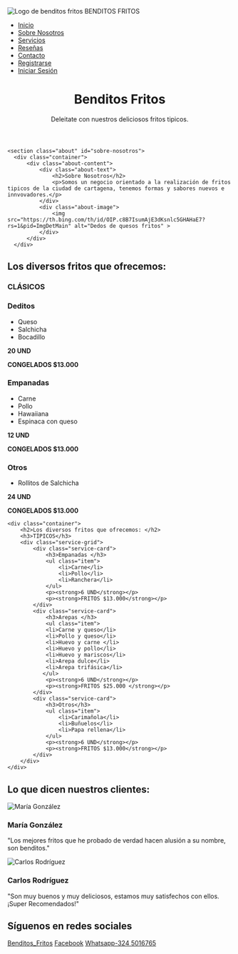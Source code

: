 <!DOCTYPE html>
<html lang="esp">
<head>
    <meta charset="UTF-8">
    <meta name="viewport" content="width=device-width, initial-scale=1.0">
    <title>ProyJCA</title>
   <script src="scrip.js"></script>
   <link rel="stylesheet" href="styles.css">
</head>
<body>
  <main>
    <nav class="nav_container">
        <div class="container">
            <div class="logo">
                <img src="https://i.pinimg.com/736x/79/6c/4f/796c4fedf73c0e9ed63727ac402b235b.jpg" alt="Logo de benditos fritos ">
                <span>BENDITOS FRITOS</span>
            </div>
      <div class="cont">
          <ul>
              <li><a href="#inicio">Inicio</a></li>
              <li><a href="#sobre-nosotros">Sobre Nosotros</a></li>
              <li><a href="#servicios">Servicios</a></li>
              <li><a href="#reseñas">Reseñas</a></li>
              <li><a href="#contacto">Contacto</a></li>
              <li><a href="JSC/registro.html" id="RegisterLink">Registrarse</a></li>
              <li><a href="JSC/login.html">Iniciar Sesión</a></li>
          </ul>
      </div>
  </nav>

  <header class="banner" id="inicio">
    <div class="main">
        <h1>Benditos Fritos</h1>
        <p>Deleitate con nuestros deliciosos fritos tipicos.</p>
    </div>
</header>


    <section class="about" id="sobre-nosotros">
      <div class="container">
          <div class="about-content">
              <div class="about-text">
                  <h2>Sobre Nosotros</h2>
                  <p>Somos un negocio orientado a la realización de fritos tipicos de la ciudad de cartagena, tenemos formas y sabores nuevos e innvovadores.</p>
              </div>
              <div class="about-image">
                  <img src="https://th.bing.com/th/id/OIP.c8B7IsumAjE3dKsnlc5GHAHaE7?rs=1&pid=ImgDetMain" alt="Dedos de quesos fritos" >
              </div>
          </div>
      </div>
  </section>

  <!-- Sección de servicios -->
  <section class="services" id="servicios">
      <div class="container">
          <h2 >Los diversos fritos que ofrecemos: </h2>
          <h3>CLÁSICOS</h3>
          <div class="service-grid">
              <div class="service-card" for="item">
                  <h3>Deditos</h3>
                  <ul class="item">
                    <li>Queso</li>
                    <li>Salchicha</li>
                    <li>Bocadillo</li>
                  </ul>
                  <p><strong>20 UND</strong></p>
                  <p><strong>CONGELADOS $13.000</strong></p>
              </div>
              <div class="service-card" for="item">
                  <h3>Empanadas</h3>
                  <ul class="item" name="item">
                    <li>Carne</li>
                    <li>Pollo</li>
                    <li>Hawaiiana</li>
                    <li>Espinaca con queso</li>
                  </ul>
                  <p><strong>12 UND</strong></p>
                  <p><strong>CONGELADOS $13.000 </strong></p>
              </div>
              <div class="service-card" for="item">
                  <h3>Otros</h3>
                  <ul class="item" name="item">
                    <li>Rollitos de Salchicha</li>
                  </ul>
                  <p><strong>24 UND</strong></p>
                  <p><strong>CONGELADOS $13.000</strong></p>
              </div>
          </div>
      </div>
  
    <div class="container">
        <h2>Los diversos fritos que ofrecemos: </h2>
        <h3>TÍPICOS</h3>
        <div class="service-grid">
            <div class="service-card">
                <h3>Empanadas </h3>
                <ul class="item">
                    <li>Carne</li>
                    <li>Pollo</li>
                    <li>Ranchera</li>
                </ul>
                <p><strong>6 UND</strong></p>
                <p><strong>FRITOS $13.000</strong></p>
            </div>
            <div class="service-card">
                <h3>Arepas </h3>
                <ul class="item">
                <li>Carne y queso</li>
                <li>Pollo y queso</li>
                <li>Huevo y carne </li>
                <li>Huevo y pollo</li>
                <li>Huevo y mariscos</li>
                <li>Arepa dulce</li>
                <li>Arepa trifásica</li>
               </ul>
                <p><strong>6 UND</strong></p>
                <p><strong>FRITOS $25.000 </strong></p>
            </div>
            <div class="service-card">
                <h3>Otros</h3>
                <ul class="item">
                    <li>Carimañola</li>
                    <li>Buñuelos</li>
                    <li>Papa rellena</li>
                </ul>
                <p><strong>6 UND</strong></p>
                <p><strong>FRITOS $13.000</strong></p>
            </div>
        </div>
    </div>
</section>

<!-- Sección de reseñas de clientes -->
<section class="reviews" id="reseñas">
    <div class="container">
        <h2>Lo que dicen nuestros clientes: </h2>
        <div class="review-grid">
            <div class="review-card">
                <div class="review-header">
                    <img src="https://static.vecteezy.com/system/resources/previews/019/879/186/large_2x/user-icon-on-transparent-background-free-png.png"  alt="María González" >
                    <div>
                        <h3>María González</h3>
                    </div>
                </div>
                <p>"Los mejores fritos que he probado de verdad hacen alusión a su nombre, son benditos."</p>
            </div>
            <div class="review-card">
                <div class="review-header">
                    <img src="https://static.vecteezy.com/system/resources/previews/019/879/186/large_2x/user-icon-on-transparent-background-free-png.png" alt="Carlos Rodríguez">
                    <div>
                        <h3>Carlos Rodríguez</h3>
                    </div>
                </div>
                <p>"Son muy buenos y muy deliciosos, estamos muy satisfechos con ellos. ¡Super Recomendados!"</p>
            </div> 
        </div>
    </div>
</section>

  <!-- Pie de página con enlaces a redes sociales -->
  <footer id="contacto">
      <div class="container">
          <h2>Síguenos en redes sociales</h2>
          <div class="social-links">
              <a href="https://www.instagram.com/benditos_fritos/" target="_blank">Benditos_Fritos</a>
              <a href="https://www.facebook.com/profile.php?id=61561346353978" target="_blank">Facebook</a>
              <a href="#" target="_blank">Whatsapp-324 5016765</a>
          </div>
      </div>
  </footer>
</body>
</html>
